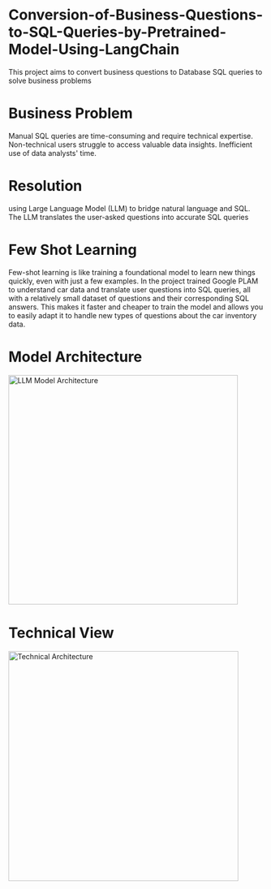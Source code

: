 # Conversion-of-Business-Questions-to-SQL-Queries-by-Pretrained-Model-Using-LangChain
This project aims to convert business questions to Database SQL queries to solve business problems

# Business Problem
Manual SQL queries are time-consuming and require technical expertise.
Non-technical users struggle to access valuable data insights.
Inefficient use of data analysts' time.
# Resolution 
using Large Language Model (LLM) to bridge natural language and SQL.
The LLM translates the user-asked questions into accurate SQL queries

# Few Shot Learning
Few-shot learning is like training a foundational model to learn new things quickly, even with just a few examples.
In the project trained Google PLAM to understand car data and translate user questions into SQL queries, all with a relatively small dataset of questions and their corresponding SQL answers. 
This makes it faster and cheaper to train the model and allows you to easily adapt it to handle new types of questions about the car inventory data.

# Model Architecture

<img width="452" alt="LLM Model Architecture" src="https://github.com/nikhithareddy7446/Conversion-of-Business-Questions-to-SQL-Queries-by-Pretrained-Model-Using-LangChain/assets/142128157/7c1e7ca4-1d12-4954-974f-b09cbf965908">

# Technical View

<img width="453" alt="Technical Architecture" src="https://github.com/nikhithareddy7446/Conversion-of-Business-Questions-to-SQL-Queries-by-Pretrained-Model-Using-LangChain/assets/142128157/14ec3d33-19aa-487a-ac0b-07de3ddf1b8f">


